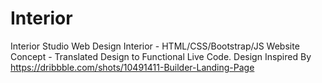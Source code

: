 # Interior
Interior Studio Web Design
Interior - HTML/CSS/Bootstrap/JS Website Concept - 
Translated Design to Functional Live Code. 
Design Inspired By https://dribbble.com/shots/10491411-Builder-Landing-Page
